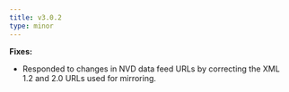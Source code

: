 ```yaml
---
title: v3.0.2
type: minor
---
```


**Fixes:**

* Responded to changes in NVD data feed URLs by correcting the XML 1.2 and 2.0 URLs used for mirroring.
